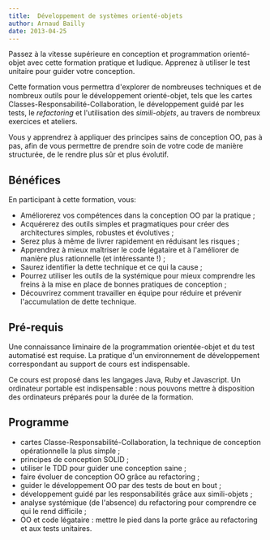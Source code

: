 ```yaml
---
title:  Développement de systèmes orienté-objets
author: Arnaud Bailly
date: 2013-04-25
---
```


Passez à la vitesse supérieure en conception et programmation
orienté-objet avec cette formation pratique et ludique. Apprenez à
utiliser le test unitaire pour guider votre conception.

Cette formation vous permettra d'explorer de nombreuses techniques et
de nombreux outils pour le développement orienté-objet, tels que les
cartes Classes-Responsabilité-Collaboration, le développement guidé
par les tests, le *refactoring* et l'utilisation des *simili-objets*,
au travers de nombreux exercices et ateliers.

Vous y apprendrez à appliquer des principes sains de conception OO,
pas à pas, afin de vous permettre de prendre soin de votre code de
manière structurée, de le rendre plus sûr et plus évolutif.

## Bénéfices ##

En participant à cette formation, vous:

* Améliorerez vos compétences dans la conception OO par la pratique ;
* Acquérerez des outils simples et pragmatiques pour créer des
  architectures simples, robustes et évolutives ;
* Serez plus à même de livrer rapidement en réduisant les risques ;
* Apprendrez à mieux maîtriser le code légataire et à l'améliorer de
  manière plus rationnelle (et intéressante !) ;
* Saurez identifier la dette technique et ce qui la cause ;
* Pourrez utiliser les outils de la systémique pour mieux comprendre
  les freins à la mise en place de bonnes pratiques de conception ;
* Découvrirez comment travailler en équipe pour réduire et prévenir
  l'accumulation de dette technique.

## Pré-requis ##

Une connaissance liminaire de la programmation orientée-objet et du
test automatisé est requise. La pratique d'un environnement de
développement correspondant au support de cours est indispensable.

Ce cours est proposé dans les langages Java, Ruby et Javascript. Un
ordinateur portable est indispensable : nous pouvons mettre à
disposition des ordinateurs préparés pour la durée de la formation.

## Programme ##

* cartes Classe-Responsabilité-Collaboration, la technique de
  conception opérationnelle la plus simple ;
* principes de conception SOLID ;
* utiliser le TDD pour guider une conception saine ;
* faire évoluer de conception OO grâce au refactoring ;
* guider le développement OO par des tests de bout en bout ;
* développement guidé par les responsabilités grâce aux simili-objets
  ;
* analyse systémique (de l'absence) du refactoring pour comprendre ce
  qui le rend difficile ;
* OO et code légataire : mettre le pied dans la porte grâce au
  refactoring et aux tests unitaires.
